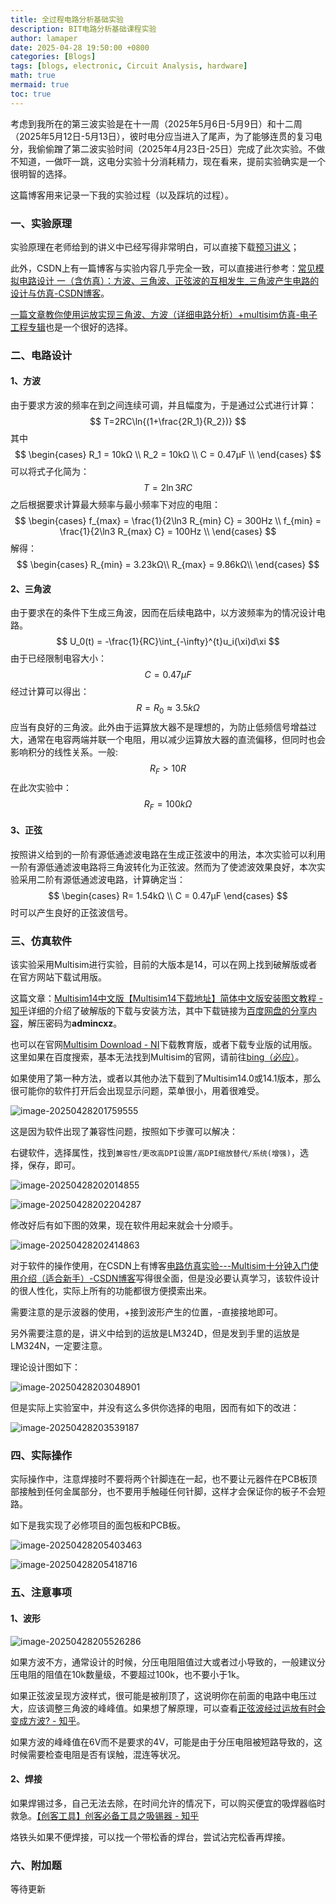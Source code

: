 ```yaml
---
title: 全过程电路分析基础实验
description: BIT电路分析基础课程实验
author: lamaper
date: 2025-04-28 19:50:00 +0800
categories: [Blogs]
tags: [blogs, electronic, Circuit Analysis, hardware]
math: true
mermaid: true
toc: true
---
```


考虑到我所在的第三波实验是在十一周（2025年5月6日-5月9日）和十二周（2025年5月12日-5月13日），彼时电分应当进入了尾声，为了能够连贯的复习电分，我偷偷蹭了第二波实验时间（2025年4月23日-25日）完成了此次实验。不做不知道，一做吓一跳，这电分实验十分消耗精力，现在看来，提前实验确实是一个很明智的选择。

这篇博客用来记录一下我的实验过程（以及踩坑的过程）。

### 一、实验原理

实验原理在老师给到的讲义中已经写得非常明白，可以直接下载[预习讲义](https://lexue.bit.edu.cn/pluginfile.php/718716/mod_folder/content/0/1-%E5%AE%9E%E9%AA%8C%E7%9B%B8%E5%85%B3%E8%B5%84%E6%96%99/1-%E5%AE%9E%E9%AA%8C%E8%AE%B2%E4%B9%89%EF%BC%88%E6%8F%90%E5%89%8D%E6%89%93%E5%8D%B0%E5%B9%B6%E5%91%A8%E5%85%AD%E4%B8%8A%E8%AF%BE%E6%90%BA%E5%B8%A6%EF%BC%89.pdf?forcedownload=1)；

此外，CSDN上有一篇博客与实验内容几乎完全一致，可以直接进行参考：[常见模拟电路设计 一（含仿真）：方波、三角波、正弦波的互相发生_三角波产生电路的设计与仿真-CSDN博客](https://blog.csdn.net/weixin_43824941/article/details/108064258)。

[一篇文章教你使用运放实现三角波、方波（详细电路分析）+multisim仿真-电子工程专辑](https://www.eet-china.com/mp/a180640.html)也是一个很好的选择。

### 二、电路设计

#### 1、方波

由于要求方波的频率在到之间连续可调，并且幅度为，于是通过公式进行计算：
$$
T=2RC\ln{(1+\frac{2R_1}{R_2})}
$$
其中
$$
\begin{cases}
 R_1 = 10kΩ \\
 R_2 = 10kΩ \\
 C = 0.47μF \\
\end{cases}
$$
可以将式子化简为：
$$
T = 2\ln{3} RC
$$
之后根据要求计算最大频率与最小频率下对应的电阻：
$$
\begin{cases}
 f_{max} = \frac{1}{2\ln3 R_{min} C} = 300Hz \\
 f_{min} = \frac{1}{2\ln3 R_{max} C} = 100Hz \\
\end{cases}
$$
解得：
$$
\begin{cases}
 R_{min} = 3.23kΩ\\
 R_{max} = 9.86kΩ\\
\end{cases}
$$

#### 2、三角波

由于要求在的条件下生成三角波，因而在后续电路中，以方波频率为的情况设计电路。
$$
U_0(t) = -\frac{1}{RC}\int_{-\infty}^{t}u_i(\xi)d\xi
$$
由于已经限制电容大小：
$$
C= 0.47μF
$$
经过计算可以得出：
$$
R = R_0 ≈ 3.5kΩ
$$
应当有良好的三角波。此外由于运算放大器不是理想的，为防止低频信号增益过大，通常在电容两端并联一个电阻，用以减少运算放大器的直流偏移，但同时也会影响积分的线性关系。一般:
$$
R_F > 10R
$$
在此次实验中：
$$
R_F = 100kΩ
$$

#### 3、正弦

按照讲义给到的一阶有源低通滤波电路在生成正弦波中的用法，本次实验可以利用一阶有源低通滤波电路将三角波转化为正弦波。然而为了使滤波效果良好，本次实验采用二阶有源低通滤波电路，计算确定当：
$$
\begin{cases}
R= 1.54kΩ \\
C = 0.47μF
\end{cases}
$$
时可以产生良好的正弦波信号。

### 三、仿真软件

该实验采用Multisim进行实验，目前的大版本是14，可以在网上找到破解版或者在官方网站下载试用版。

这篇文章：[Multisim14中文版【Multisim14下载地址】简体中文版安装图文教程 - 知乎](https://zhuanlan.zhihu.com/p/567083081)详细的介绍了破解版的下载与安装方法，其中下载链接为[百度网盘的分享内容](https://link.zhihu.com/?target=https%3A//pan.baidu.com/s/1lVNh9ylea5GACq1soeFyGA%3Fpwd%3Dw1bd)，解压密码为**admincxz**。

也可以在官网[Multisim Download - NI](https://www.ni.com/en/support/downloads/software-products/download.multisim.html#452133)下载教育版，或者下载专业版的试用版。这里如果在百度搜索，基本无法找到Multisim的官网，请前往[bing（必应）](https://www.bing.com)。

如果使用了第一种方法，或者以其他办法下载到了Multisim14.0或14.1版本，那么很可能你的软件打开后会出现显示问题，菜单很小，用着很难受。

![image-20250428201759555](./image/ea-e/image-20250428201759555.png)

这是因为软件出现了兼容性问题，按照如下步骤可以解决：

右键软件，选择属性，找到`兼容性/更改高DPI设置/高DPI缩放替代/系统(增强)`，选择，保存，即可。

![image-20250428202014855](./image/ea-e/image-20250428202014855.png)

![image-20250428202204287](./image/ea-e/image-20250428202204287.png)

修改好后有如下图的效果，现在软件用起来就会十分顺手。

![image-20250428202414863](./image/ea-e/image-20250428202414863.png)

对于软件的操作使用，在CSDN上有博客[电路仿真实验---Multisim十分钟入门使用介绍（适合新手）-CSDN博客](https://blog.csdn.net/xiaobaivera/article/details/138166497)写得很全面，但是没必要认真学习，该软件设计的很人性化，实际上所有的功能都很方便摸索出来。

需要注意的是示波器的使用，+接到波形产生的位置，-直接接地即可。

另外需要注意的是，讲义中给到的运放是LM324D，但是发到手里的运放是LM324N，一定要注意。

理论设计图如下：

![image-20250428203048901](./image/ea-e/image-20250428203048901.png)

但是实际上实验室中，并没有这么多供你选择的电阻，因而有如下的改进：

![image-20250428203539187](./image/ea-e/image-20250428203539187.png)

### 四、实际操作

实际操作中，注意焊接时不要将两个针脚连在一起，也不要让元器件在PCB板顶部接触到任何金属部分，也不要用手触碰任何针脚，这样才会保证你的板子不会短路。

如下是我实现了必修项目的面包板和PCB板。

![image-20250428205403463](./image/ea-e/image-20250428205403463.png)

![image-20250428205418716](./image/ea-e/image-20250428205418716.png)

### 五、注意事项

#### 1、波形

![image-20250428205526286](./image/ea-e/image-20250428205526286.png)

如果方波不方，通常设计的时候，分压电阻阻值过大或者过小导致的，一般建议分压电阻的阻值在10k数量级，不要超过100k，也不要小于1k。

如果正弦波呈现方波样式，很可能是被削顶了，这说明你在前面的电路中电压过大，应该调整三角波的峰峰值。如果想了解原理，可以查看[正弦波经过运放有时会变成方波? - 知乎](https://www.zhihu.com/question/37170234)。

如果方波的峰峰值在6V而不是要求的4V，可能是由于分压电阻被短路导致的，这时候需要检查电阻是否有误触，混连等状况。

#### 2、焊接

如果焊锡过多，自己无法去除，在时间允许的情况下，可以购买便宜的吸焊器临时救急。[【创客工具】创客必备工具之吸锡器 - 知乎](https://zhuanlan.zhihu.com/p/376081485)

烙铁头如果不便焊接，可以找一个带松香的焊台，尝试沾完松香再焊接。

### 六、附加题

等待更新